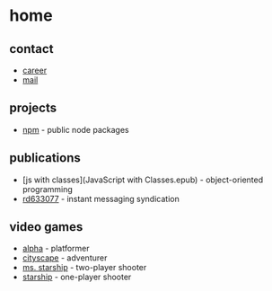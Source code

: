 # home

## contact
- [career](https://www.linkedin.com/in/diogoeichert)
- [mail](mailto:diogoeichert@icloud.com)

## projects
- [npm](https://www.npmjs.com/~diogoeichert) - public node packages

## publications
- [js with classes](JavaScript with Classes.epub) - object-oriented programming
- [rd633077](RD633077.pdf) - instant messaging syndication

## video games
- [alpha](https://diogoeichert.github.io/alpha/) - platformer
- [cityscape](https://diogoeichert.github.io/cityscape/) - adventurer
- [ms. starship](https://diogoeichert.github.io/ms-starship/) - two-player shooter
- [starship](https://diogoeichert.github.io/starship/) - one-player shooter

